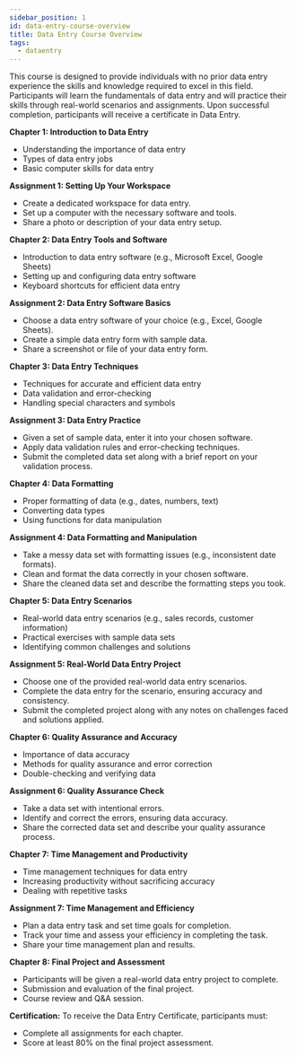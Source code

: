 ```yaml
---
sidebar_position: 1
id: data-entry-course-overview
title: Data Entry Course Overview
tags:
  - dataentry
---
```

This course is designed to provide individuals with no prior data entry experience the skills and knowledge required to excel in this field. Participants will learn the fundamentals of data entry and will practice their skills through real-world scenarios and assignments. Upon successful completion, participants will receive a certificate in Data Entry.

**Chapter 1: Introduction to Data Entry**
- Understanding the importance of data entry
- Types of data entry jobs
- Basic computer skills for data entry

**Assignment 1: Setting Up Your Workspace**
- Create a dedicated workspace for data entry.
- Set up a computer with the necessary software and tools.
- Share a photo or description of your data entry setup.

**Chapter 2: Data Entry Tools and Software**
- Introduction to data entry software (e.g., Microsoft Excel, Google Sheets)
- Setting up and configuring data entry software
- Keyboard shortcuts for efficient data entry

**Assignment 2: Data Entry Software Basics**
- Choose a data entry software of your choice (e.g., Excel, Google Sheets).
- Create a simple data entry form with sample data.
- Share a screenshot or file of your data entry form.

**Chapter 3: Data Entry Techniques**
- Techniques for accurate and efficient data entry
- Data validation and error-checking
- Handling special characters and symbols

**Assignment 3: Data Entry Practice**
- Given a set of sample data, enter it into your chosen software.
- Apply data validation rules and error-checking techniques.
- Submit the completed data set along with a brief report on your validation process.

**Chapter 4: Data Formatting**
- Proper formatting of data (e.g., dates, numbers, text)
- Converting data types
- Using functions for data manipulation

**Assignment 4: Data Formatting and Manipulation**
- Take a messy data set with formatting issues (e.g., inconsistent date formats).
- Clean and format the data correctly in your chosen software.
- Share the cleaned data set and describe the formatting steps you took.

**Chapter 5: Data Entry Scenarios**
- Real-world data entry scenarios (e.g., sales records, customer information)
- Practical exercises with sample data sets
- Identifying common challenges and solutions

**Assignment 5: Real-World Data Entry Project**
- Choose one of the provided real-world data entry scenarios.
- Complete the data entry for the scenario, ensuring accuracy and consistency.
- Submit the completed project along with any notes on challenges faced and solutions applied.

**Chapter 6: Quality Assurance and Accuracy**
- Importance of data accuracy
- Methods for quality assurance and error correction
- Double-checking and verifying data

**Assignment 6: Quality Assurance Check**
- Take a data set with intentional errors.
- Identify and correct the errors, ensuring data accuracy.
- Share the corrected data set and describe your quality assurance process.

**Chapter 7: Time Management and Productivity**
- Time management techniques for data entry
- Increasing productivity without sacrificing accuracy
- Dealing with repetitive tasks

**Assignment 7: Time Management and Efficiency**
- Plan a data entry task and set time goals for completion.
- Track your time and assess your efficiency in completing the task.
- Share your time management plan and results.

**Chapter 8: Final Project and Assessment**
- Participants will be given a real-world data entry project to complete.
- Submission and evaluation of the final project.
- Course review and Q&A session.

**Certification:**
To receive the Data Entry Certificate, participants must:
- Complete all assignments for each chapter.
- Score at least 80% on the final project assessment.
